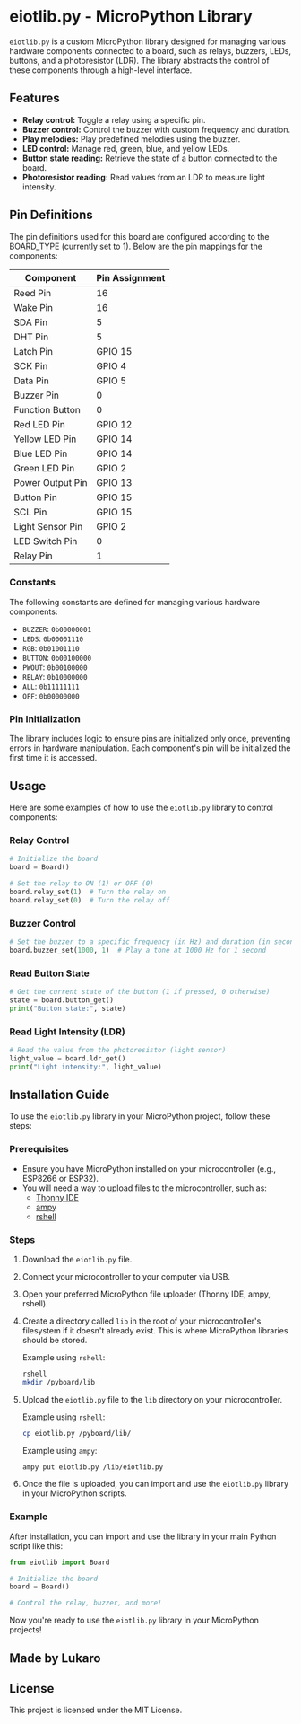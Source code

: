 # eiotlib.py - MicroPython Library

`eiotlib.py` is a custom MicroPython library designed for managing various hardware components connected to a board, such as relays, buzzers, LEDs, buttons, and a photoresistor (LDR). The library abstracts the control of these components through a high-level interface.

## Features

- **Relay control:** Toggle a relay using a specific pin.
- **Buzzer control:** Control the buzzer with custom frequency and duration.
- **Play melodies:** Play predefined melodies using the buzzer.
- **LED control:** Manage red, green, blue, and yellow LEDs.
- **Button state reading:** Retrieve the state of a button connected to the board.
- **Photoresistor reading:** Read values from an LDR to measure light intensity.

## Pin Definitions

The pin definitions used for this board are configured according to the BOARD_TYPE (currently set to 1). Below are the pin mappings for the components:

| Component | Pin Assignment |
| --------- | -------------- |
| Reed Pin | 16 |
| Wake Pin | 16 |
| SDA Pin | 5 |
| DHT Pin | 5 |
| Latch Pin | GPIO 15 |
| SCK Pin | GPIO 4 |
| Data Pin | GPIO 5 |
| Buzzer Pin | 0 |
| Function Button | 0 |
| Red LED Pin | GPIO 12 |
| Yellow LED Pin | GPIO 14 |
| Blue LED Pin | GPIO 14 |
| Green LED Pin | GPIO 2 |
| Power Output Pin | GPIO 13 |
| Button Pin | GPIO 15 |
| SCL Pin | GPIO 15 |
| Light Sensor Pin | GPIO 2 |
| LED Switch Pin | 0 |
| Relay Pin | 1 |

### Constants

The following constants are defined for managing various hardware components:

- `BUZZER`: `0b00000001`
- `LEDS`: `0b00001110`
- `RGB`: `0b01001110`
- `BUTTON`: `0b00100000`
- `PWOUT`: `0b00100000`
- `RELAY`: `0b10000000`
- `ALL`: `0b11111111`
- `OFF`: `0b00000000`

### Pin Initialization

The library includes logic to ensure pins are initialized only once, preventing errors in hardware manipulation. Each component's pin will be initialized the first time it is accessed.

## Usage

Here are some examples of how to use the `eiotlib.py` library to control components:

### Relay Control

```python
# Initialize the board
board = Board()

# Set the relay to ON (1) or OFF (0)
board.relay_set(1)  # Turn the relay on
board.relay_set(0)  # Turn the relay off
```

### Buzzer Control

```python
# Set the buzzer to a specific frequency (in Hz) and duration (in seconds)
board.buzzer_set(1000, 1)  # Play a tone at 1000 Hz for 1 second
```


### Read Button State

```python
# Get the current state of the button (1 if pressed, 0 otherwise)
state = board.button_get()
print("Button state:", state)
```

### Read Light Intensity (LDR)

```python
# Read the value from the photoresistor (light sensor)
light_value = board.ldr_get()
print("Light intensity:", light_value)
```
## Installation Guide

To use the `eiotlib.py` library in your MicroPython project, follow these steps:

### Prerequisites

- Ensure you have MicroPython installed on your microcontroller (e.g., ESP8266 or ESP32).
- You will need a way to upload files to the microcontroller, such as:
  - [Thonny IDE](https://thonny.org/)
  - [ampy](https://github.com/scientifichackers/ampy)
  - [rshell](https://github.com/dhylands/rshell)

### Steps

1. Download the `eiotlib.py` file.

2. Connect your microcontroller to your computer via USB.

3. Open your preferred MicroPython file uploader (Thonny IDE, ampy, rshell).

4. Create a directory called `lib` in the root of your microcontroller's filesystem if it doesn't already exist. This is where MicroPython libraries should be stored.

   Example using `rshell`:
   ```bash
   rshell
   mkdir /pyboard/lib
   ```

5. Upload the `eiotlib.py` file to the `lib` directory on your microcontroller.

   Example using `rshell`:
   ```bash
   cp eiotlib.py /pyboard/lib/
   ```

   Example using `ampy`:
   ```bash
   ampy put eiotlib.py /lib/eiotlib.py
   ```

6. Once the file is uploaded, you can import and use the `eiotlib.py` library in your MicroPython scripts.

### Example

After installation, you can import and use the library in your main Python script like this:

```python
from eiotlib import Board

# Initialize the board
board = Board()

# Control the relay, buzzer, and more!
```

Now you're ready to use the `eiotlib.py` library in your MicroPython projects!

## Made by Lukaro

## License

This project is licensed under the MIT License.
